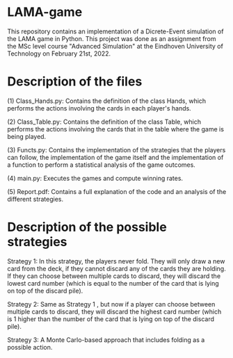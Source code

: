 # LAMA-game

This repository contains an implementation of a Dicrete-Event simulation of the LAMA game in Python. This project was done as an assignment from the MSc level course "Advanced Simulation" at the Eindhoven University of Technology on February 21st, 2022.


# Description of the files

(1) Class_Hands.py: Contains the definition of the class Hands, which performs the actions involving the cards in each player's hands.

(2) Class_Table.py: Contains the definition of the class Table, which performs the actions involving the cards that in the table where the game is being played.

(3) Functs.py: Contains the implementation of the strategies that the players can follow, the implementation of the game itself and the implementation of a function to perform a statistical analysis of the game outcomes.

(4) main.py: Executes the games and compute winning rates.

(5) Report.pdf: Contains a full explanation of the code and an analysis of the different strategies.


# Description of the possible strategies

Strategy 1: In this strategy, the players never fold. They will only draw a new card from the deck, if they cannot discard any of the cards they are holding. If they can choose between multiple cards to discard, they will discard the lowest card number (which is equal to the number of the card that is lying on top of the discard pile). 

Strategy 2: Same as Strategy 1 , but now if a player can choose between multiple cards to discard, they will discard the highest card number (which is 1 higher than the number of the card that is lying on top of the discard pile).

Strategy 3: A Monte Carlo-based approach that includes folding as a possible action.  
